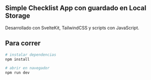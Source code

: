 ## Simple Checklist App con guardado en Local Storage

Desarrollado con SvelteKit, TailwindCSS y scripts con JavaScript.

## Para correr

```bash
# instalar dependencias
npm install

# abrir en navegador
npm run dev
```

